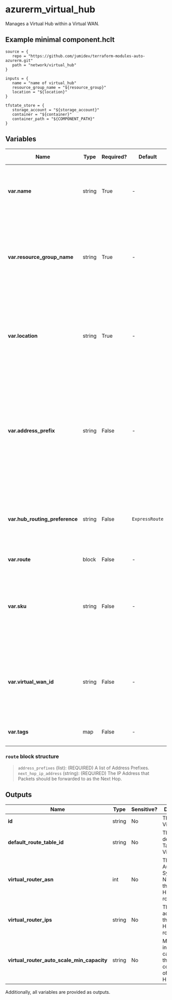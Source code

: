 # azurerm_virtual_hub

Manages a Virtual Hub within a Virtual WAN.

## Example minimal component.hclt

```hcl
source = {
   repo = "https://github.com/jumidev/terraform-modules-auto-azurerm.git" 
   path = "network/virtual_hub" 
}

inputs = {
   name = "name of virtual_hub" 
   resource_group_name = "${resource_group}" 
   location = "${location}" 
}

tfstate_store = {
   storage_account = "${storage_account}" 
   container = "${container}" 
   container_path = "${COMPONENT_PATH}" 
}

```

## Variables

| Name | Type | Required? |  Default  |  possible values |  Description |
| ---- | ---- | --------- |  ----------- | ----------- | ----------- |
| **var.name** | string | True | -  |  -  |  The name of the Virtual Hub. Changing this forces a new resource to be created. | 
| **var.resource_group_name** | string | True | -  |  -  |  Specifies the name of the Resource Group where the Virtual Hub should exist. Changing this forces a new resource to be created. | 
| **var.location** | string | True | -  |  -  |  Specifies the supported Azure location where the Virtual Hub should exist. Changing this forces a new resource to be created. | 
| **var.address_prefix** | string | False | -  |  -  |  The Address Prefix which should be used for this Virtual Hub. Changing this forces a new resource to be created. [The address prefix subnet cannot be smaller than a `/24`. Azure recommends using a `/23`](https://docs.microsoft.com/azure/virtual-wan/virtual-wan-faq#what-is-the-recommended-hub-address-space-during-hub-creation). | 
| **var.hub_routing_preference** | string | False | `ExpressRoute`  |  `ExpressRoute`, `ASPath`, `VpnGateway`  |  The hub routing preference. Possible values are `ExpressRoute`, `ASPath` and `VpnGateway`. Defaults to `ExpressRoute`. | 
| **var.route** | block | False | -  |  -  |  One or more `route` blocks. | 
| **var.sku** | string | False | -  |  `Basic`, `Standard`  |  The SKU of the Virtual Hub. Possible values are `Basic` and `Standard`. Changing this forces a new resource to be created. | 
| **var.virtual_wan_id** | string | False | -  |  -  |  The ID of a Virtual WAN within which the Virtual Hub should be created. Changing this forces a new resource to be created. | 
| **var.tags** | map | False | -  |  -  |  A mapping of tags to assign to the Virtual Hub. | 

### `route` block structure

>`address_prefixes` (list): (REQUIRED) A list of Address Prefixes.
>`next_hop_ip_address` (string): (REQUIRED) The IP Address that Packets should be forwarded to as the Next Hop.



## Outputs

| Name | Type | Sensitive? | Description |
| ---- | ---- | --------- | --------- |
| **id** | string | No  | The ID of the Virtual Hub. | 
| **default_route_table_id** | string | No  | The ID of the default Route Table in the Virtual Hub. | 
| **virtual_router_asn** | int | No  | The Autonomous System Number of the Virtual Hub BGP router. | 
| **virtual_router_ips** | string | No  | The IP addresses of the Virtual Hub BGP router. | 
| **virtual_router_auto_scale_min_capacity** | string | No  | Minimum instance capacity for the scaling configuration of the Virtual Hub Router. | 

Additionally, all variables are provided as outputs.
